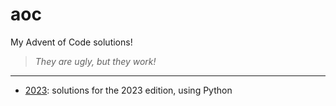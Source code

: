 # aoc

My Advent of Code solutions!

> _They are ugly, but they work!_

---

- [2023](./2023): solutions for the 2023 edition, using Python
